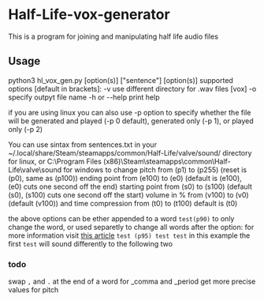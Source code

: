 # Half-Life-vox-generator
This is a program for joining and manipulating half life audio files
## Usage
python3 hl\_vox\_gen.py \[option(s)\] \["sentence"\] \[option(s)\]
supported options \[default in brackets\]:
-v use different directory for .wav files [vox]
-o specify outpyt file name
-h or --help print help

if you are using linux you can also use -p option
to specify whether the file will be generated and played (-p 0 default),
generated only (-p 1), or played only (-p 2)

You can use sintax from sentences.txt in your
~/.local/share/Steam/steamapps/common/Half-Life/valve/sound/
directory for linux, or
C:\\Program Files (x86)\\Steam\\steamapps\\common\\Half-Life\\valve\\sound
for windows
to change pitch from (p1) to (p255) (reset is (p0), same as (p100))
ending point from (e100) to (e0) (default is (e100),
(e0) cuts one second off the end)
starting point from (s0) to (s100) (default (s0),
(s100) cuts one second off the start)
volume in % from (v100) to (v0) (default (v100))
and time compression from (t0) to (t100) default is (t0)

the above options can be ether appended to a word ```test(p90)``` to 
only change the word, or used separetly to change all words after the option:
for more information visit [this article](https://twhl.info/wiki/page/sentences.txt)
```test (p95) test test``` in this example the first ```test``` will sound
differently to the following two
### todo
swap ```,``` and ```.``` at the end of a word for _comma and _period
get more precise values for pitch
